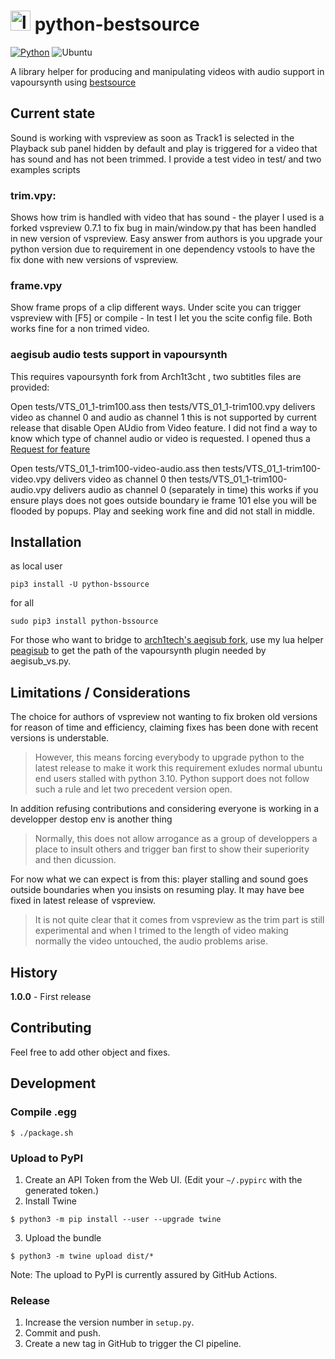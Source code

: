 # <img src="https://github.com/sosie-js/python-bssource/blob/1.0.0/icons/python-bssource.png?raw=true" alt="logo" width="32"> python-bestsource

[![Python](https://img.shields.io/badge/Python%20->=3.10-blue)](https://www.python.org/) ![Ubuntu](https://img.shields.io/badge/Ubuntu-E95420?style=for-the-badge&logo=ubuntu&logoColor=white)  

A library helper for producing and manipulating videos with audio support in vapoursynth using [bestsource](https://github.com/vapoursynth/bestsource)

## Current state

Sound is working with vspreview as soon as Track1 is selected in the Playback sub panel hidden by default and play is triggered
for a video that has sound and has not been trimmed. I provide a test video in test/ and two examples scripts

### trim.vpy: 

Shows how trim is handled with video that has sound - the player I used is a forked vspreview 0.7.1 
to fix bug in main/window.py that has been handled in new version of vspreview. Easy answer from authors 
is you upgrade your python version due to requirement in one dependency vstools to have the fix done 
with new versions of vspreview. 

### frame.vpy

Show frame props of a clip different ways. Under scite you can trigger vspreview with [F5]
or compile - In test I let you the scite config file. Both works fine for a non trimed video. 

### aegisub audio tests support in vapoursynth

This requires vapoursynth fork from Arch1t3cht , two subtitles files are provided:

Open tests/VTS_01_1-trim100.ass
then tests/VTS_01_1-trim100.vpy delivers video as channel 0 and audio as channel 1
this is not supported by current release that disable Open AUdio from Video feature. 
I did not find a way to know which type of channel audio or video is requested.
I opened thus a [Request for feature](https://github.com/arch1t3cht/Aegisub/issues/148)

Open tests/VTS_01_1-trim100-video-audio.ass 
then tests/VTS_01_1-trim100-video.vpy delivers video  as channel 0 
then tests/VTS_01_1-trim100-audio.vpy delivers audio  as channel 0 (separately in time)
this works if you ensure plays does not goes outside boundary ie frame 101
else you will be flooded by popups. Play and seeking work fine and did not stall in middle.

## Installation

as local user

```shell
pip3 install -U python-bssource
```

for all

```shell
sudo pip3 install python-bssource
```


For those who want to bridge to [arch1tech's aegisub fork](https://github.com/arch1t3cht/Aegisub/tree/vapoursynth), use my lua helper [peagisub](https://github.com/sosie-js/peagisub-vs) to get the path of the vapoursynth plugin needed by aegisub_vs.py. 


## Limitations / Considerations

The choice for authors of vspreview not wanting to fix broken old versions for reason of time
and efficiency, claiming fixes has been done with recent versions is understable. 
>However, this means forcing everybody to upgrade python to the latest release to make it work 
>this requirement exludes normal ubuntu end users stalled with python 3.10. 
>Python support does not follow such a rule and let two precedent version open. 

In addition refusing contributions and considering everyone is working in a developper 
destop env is another thing 
>Normally, this does not allow arrogance as a group of developpers a place to insult 
>others and trigger ban first to show their superiority and then dicussion.

For now what we can expect is from this: player stalling and sound goes outside boundaries when you insists
on resuming play. It may have bee fixed in latest release of vspreview.
>It is not quite clear that it comes from vspreview as the trim part is still experimental and
>when I trimed to the length of video making normally the video untouched, the audio problems arise.

## History


**1.0.0** - First release


## Contributing

Feel free to add other object and fixes.

## Development

### Compile .egg

```shell
$ ./package.sh
```

### Upload to PyPI

1. Create an API Token from the Web UI. (Edit your `~/.pypirc` with the generated token.)
2. Install Twine
```shell
$ python3 -m pip install --user --upgrade twine
```
3. Upload the bundle
```shell
$ python3 -m twine upload dist/*
```

Note: The upload to PyPI is currently assured by GitHub Actions.


### Release

1. Increase the version number in `setup.py`.
2. Commit and push.
3. Create a new tag in GitHub to trigger the CI pipeline.


